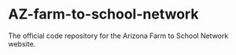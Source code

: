 # AZ-farm-to-school-network
 The official code repository for the Arizona Farm to School Network website.
